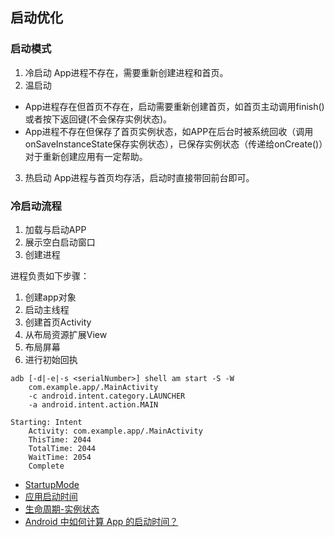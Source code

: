 ## 启动优化

### 启动模式
1. 冷启动
App进程不存在，需要重新创建进程和首页。
2. 温启动
  - App进程存在但首页不存在，启动需要重新创建首页，如首页主动调用finish()或者按下返回键(不会保存实例状态)。
  - App进程不存在但保存了首页实例状态，如APP在后台时被系统回收（调用onSaveInstanceState保存实例状态），已保存实例状态（传递给onCreate()）对于重新创建应用有一定帮助。
3. 热启动
App进程与首页均存活，启动时直接带回前台即可。


### 冷启动流程
1. 加载与启动APP
2. 展示空白启动窗口
3. 创建进程

进程负责如下步骤：
1. 创建app对象
2. 启动主线程
3. 创建首页Activity
4. 从布局资源扩展View
5. 布局屏幕
6. 进行初始回执

```
adb [-d|-e|-s <serialNumber>] shell am start -S -W
    com.example.app/.MainActivity
    -c android.intent.category.LAUNCHER
    -a android.intent.action.MAIN

Starting: Intent
    Activity: com.example.app/.MainActivity
    ThisTime: 2044
    TotalTime: 2044
    WaitTime: 2054
    Complete
```
















- [StartupMode](https://developer.android.com/reference/kotlin/androidx/benchmark/macro/StartupMode)
- [应用启动时间](https://developer.android.com/topic/performance/vitals/launch-time#cold)
- [生命周期-实例状态](https://developer.android.com/guide/components/activities/activity-lifecycle#instance-state)
- [Android 中如何计算 App 的启动时间？](http://www.jcodecraeer.com/a/anzhuokaifa/androidkaifa/2016/0105/3830.html)

